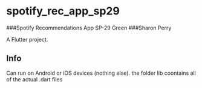 # spotify_rec_app_sp29
###Spotify Recommendations App SP-29 Green
###Sharon Perry

A Flutter project.

## Info
Can run on Android or iOS devices (nothing else).
the folder lib coontains all of the actual .dart files
